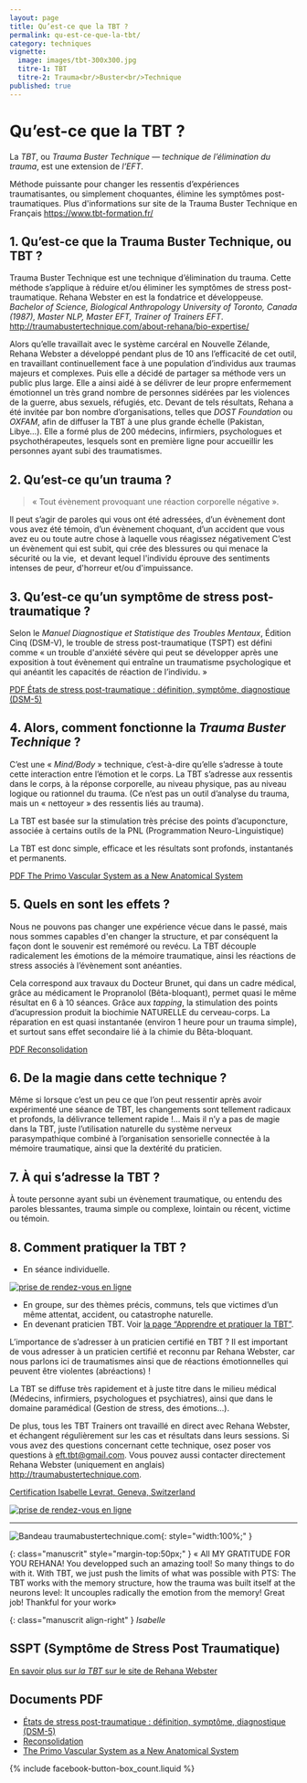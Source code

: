 ```yaml
---
layout: page
title: Qu’est-ce que la TBT ?
permalink: qu-est-ce-que-la-tbt/
category: techniques
vignette:
  image: images/tbt-300x300.jpg
  titre-1: TBT
  titre-2: Trauma<br/>Buster<br/>Technique
published: true
---
```




# Qu’est-ce que la TBT ?

La *TBT*, ou *Trauma Buster Technique* — *technique de l’élimination du trauma*, est une extension de *l’EFT*.

Méthode puissante pour changer les ressentis d’expériences traumatisantes, ou simplement choquantes, élimine les symptômes post-traumatiques.
Plus d'informations sur site de la Trauma Buster Technique en Français
<https://www.tbt-formation.fr/>

## 1. Qu’est-ce que la Trauma Buster Technique, ou TBT ?

Trauma Buster Technique est une technique d’élimination du trauma. Cette méthode s’applique à réduire et/ou éliminer les symptômes de stress post-traumatique. Rehana Webster en est la fondatrice et développeuse.
*Bachelor of Science, Biological Anthropology University of Toronto, Canada (1987), Master NLP, Master EFT, Trainer of Trainers EFT*. <http://traumabustertechnique.com/about-rehana/bio-expertise/>

Alors qu’elle travaillait avec le système carcéral en Nouvelle Zélande, Rehana Webster a développé pendant plus de 10 ans l’efficacité de cet outil, en travaillant continuellement face à une population d’individus aux traumas majeurs et complexes.
Puis elle a décidé de partager sa méthode vers un public plus large. Elle a ainsi aidé à se délivrer de leur propre enfermement émotionnel un très grand nombre de personnes sidérées par les violences de la guerre, abus sexuels, réfugiés, etc.
Devant de tels résultats, Rehana a été invitée par bon nombre d’organisations, telles que *DOST Foundation* ou *OXFAM*, afin de diffuser la TBT à une plus grande échelle (Pakistan, Libye…).
Elle a formé plus de 200 médecins, infirmiers, psychologues et psychothérapeutes, lesquels sont en première ligne pour accueillir les personnes ayant subi des traumatismes.


## 2. Qu’est-ce qu’un trauma ?

> « Tout évènement provoquant une réaction corporelle négative ».

Il peut s’agir de paroles qui vous ont été adressées, d’un évènement dont vous avez été témoin, d’un évènement choquant, d’un accident que vous avez eu ou toute autre chose à laquelle vous réagissez négativement C’est un évènement qui est subit, qui crée des blessures ou qui menace la sécurité ou la vie,  et devant lequel l'individu éprouve des sentiments intenses de peur, d'horreur et/ou d'impuissance.
<!-- [États de stress post-traumatique : définition, symptôme, diagnostique (DSM-5)](../fichiers/DSM5.pdf) PDF -->


## 3. Qu’est-ce qu’un symptôme de stress post-traumatique ?

Selon le *Manuel Diagnostique et Statistique des Troubles Mentaux*, Édition Cinq (DSM-V), le trouble de stress post-traumatique (TSPT) est défini comme « un trouble d'anxiété sévère qui peut se développer après une exposition à tout évènement qui entraîne un traumatisme psychologique et qui anéantit les capacités de réaction de l’individu. »

[PDF États de stress post-traumatique : définition, symptôme, diagnostique (DSM-5)][2]


## 4. Alors, comment fonctionne la *Trauma Buster Technique* ?

C’est une « *Mind/Body* » technique, c’est-à-dire qu’elle s’adresse à toute cette interaction entre l’émotion et le corps.
La TBT s’adresse aux ressentis dans le corps, à la réponse corporelle, au niveau physique, pas au niveau logique ou rationnel du trauma. (Ce n’est pas un outil d’analyse du trauma, mais un « nettoyeur » des ressentis liés au trauma).

La TBT est basée sur la stimulation très précise des points d’acuponcture, associée à certains outils de la PNL (Programmation Neuro-Linguistique)

La TBT est donc simple, efficace et les résultats sont profonds, instantanés et permanents.

[PDF The Primo Vascular System as a New Anatomical System][4]

## 5. Quels en sont les effets ?

Nous ne pouvons pas changer une expérience vécue dans le passé, mais nous sommes capables d'en changer la structure, et par conséquent la façon dont le souvenir est remémoré ou revécu. La TBT découple radicalement les émotions de la mémoire traumatique, ainsi les réactions de stress associés à l’évènement sont anéanties.

Cela correspond aux travaux du Docteur Brunet, qui dans un cadre médical, grâce au médicament le Propranolol (Bêta-bloquant), permet quasi le même résultat en 6 à 10 séances.
Grâce aux *tapping*, la stimulation des points d’acupression produit la biochimie NATURELLE du cerveau-corps. La réparation en est quasi instantanée (environ 1 heure pour un trauma simple), et surtout sans effet secondaire lié à la chimie du Bêta-bloquant.

[PDF Reconsolidation][3]

## 6. De la magie dans cette technique ?

Même si lorsque c’est un peu ce que l’on peut ressentir après avoir expérimenté une séance de TBT, les changements sont tellement radicaux et profonds, la délivrance tellement rapide !… Mais il n’y a pas de magie dans la TBT, juste l’utilisation naturelle du système nerveux parasympathique combiné à l’organisation sensorielle connectée à la mémoire traumatique, ainsi que la dextérité du praticien.

<!-- Témoignages PDF -->

## 7. À qui s’adresse la TBT ?

À toute personne ayant subi un évènement traumatique, ou entendu des paroles blessantes, trauma simple ou complexe, lointain ou récent, victime ou témoin.


## 8. Comment pratiquer la TBT ?

- En séance individuelle.

<a href="http://efttbt.datedechoix.com/" target="_blank"><img src="http://www.datedechoix.com/images/buttonFrench.gif" title="Prendre rendez-vous" alt="prise de rendez-vous en ligne" border="0" /></a>

- En groupe, sur des thèmes précis, communs, tels que victimes d’un même attentat, accident, ou catastrophe naturelle.
- En devenant praticien TBT. Voir [la page “Apprendre et pratiquer la TBT”](../apprendre-et-pratiquer-la-tbt/).

L’importance de s’adresser à un praticien certifié en TBT ?
Il est important de vous adresser à un praticien certifié et reconnu par Rehana Webster, car nous parlons ici de traumatismes ainsi que de réactions émotionnelles qui peuvent être violentes (abréactions) !

La TBT se diffuse très rapidement et à juste titre dans le milieu médical (Médecins, infirmiers, psychologues et psychiatres), ainsi que dans le domaine paramédical (Gestion de stress, des émotions…).

De plus, tous les TBT Trainers ont travaillé en direct avec Rehana Webster, et échangent régulièrement sur les cas et résultats dans leurs sessions.
Si vous avez des questions concernant cette technique, osez poser vos questions à <eft.tbt@gmail.com>.
Vous pouvez aussi contacter directement Rehana Webster (uniquement en anglais) <http://traumabustertechnique.com>.

[Certification Isabelle Levrat, Geneva, Switzerland](http://traumabustertechnique.com/tbters/)

<a href="http://efttbt.datedechoix.com/" target="_blank"><img src="http://www.datedechoix.com/images/buttonFrench.gif" title="Prendre rendez-vous" alt="prise de rendez-vous en ligne" border="0" /></a>

---

![Bandeau traumabustertechnique.com](../images/rehana-webster-bandeau.jpg){: style="width:100%;" }

{: class="manuscrit" style="margin-top:50px;" }
« All MY GRATITUDE FOR YOU REHANA! 
You developped such an amazing tool! So many things to do with it. With TBT, we just push the limits of what was possible with PTS: The TBT works with the memory structure, how the trauma was built itself at the neurons level: It uncouples radically the emotion from the memory! Great job!
Thankful for your work»

{: class="manuscrit align-right" }
*Isabelle*


## SSPT (Symptôme de Stress Post Traumatique)

[En savoir plus sur *la TBT* sur le site de Rehana Webster](http://traumabustertechnique.com/tag/rehana-webster/)

## Documents PDF

- [États de stress post-traumatique : définition, symptôme, diagnostique (DSM-5)][2]
- [Reconsolidation][3]
- [The Primo Vascular System as a New Anatomical System][4]

[2]: ../fichiers/DSM5.pdf
[3]: ../fichiers/reconsolidation.pdf
[4]: ../fichiers/The-Primo-Vascular-System.pdf

{% include facebook-button-box_count.liquid %}
